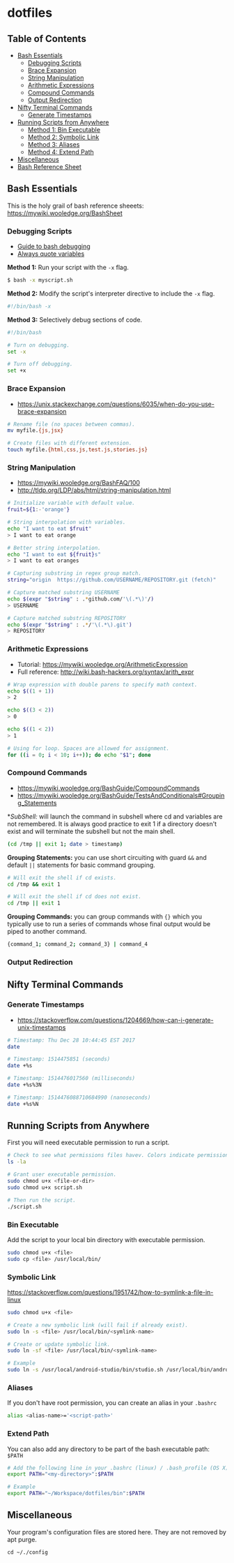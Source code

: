 # dotfiles

## Table of Contents
- [Bash Essentials](#bash-essentials)
  * [Debugging Scripts](#debugging-scripts)
  * [Brace Expansion](#brace-expansion)
  * [String Manipulation](#string-manipulation)
  * [Arithmetic Expressions](#arithmetic-expressions)
  * [Compound Commands](#compound-commands)
  * [Output Redirection](#output-redirection)
- [Nifty Terminal Commands](#nifty-terminal-commands)
  * [Generate Timestamps](#generate-timestamps)
- [Running Scripts from Anywhere](#running-scripts-from-anywhere)
  * [Method 1: Bin Executable](#bin-executable)
  * [Method 2: Symbolic Link](#symbolic-link)
  * [Method 3: Aliases](#aliases)
  * [Method 4: Extend Path](#extend-path)
- [Miscellaneous](#miscellaneous)
- [Bash Reference Sheet](https://mywiki.wooledge.org/BashSheet)

## Bash Essentials
This is the holy grail of bash reference sheeets:
https://mywiki.wooledge.org/BashSheet

### Debugging Scripts
- [Guide to bash debugging](https://mywiki.wooledge.org/BashGuide/Practices#Debugging)
- [Always quote variables](https://mywiki.wooledge.org/BashGuide/Practices#Quoting)

**Method 1:** Run your script with the `-x` flag.
```bash
$ bash -x myscript.sh
```

**Method 2:** Modify the script's interpreter directive to include the `-x` flag.
```bash
#!/bin/bash -x
```

**Method 3:** Selectively debug sections of code.
```bash
#!/bin/bash

# Turn on debugging.
set -x

# Turn off debugging.
set +x
```

### Brace Expansion
- https://unix.stackexchange.com/questions/6035/when-do-you-use-brace-expansion

```bash
# Rename file (no spaces between commas).
mv myfile.{js,jsx}

# Create files with different extension.
touch myfile.{html,css,js,test.js,stories.js}
```

### String Manipulation
- https://mywiki.wooledge.org/BashFAQ/100
- http://tldp.org/LDP/abs/html/string-manipulation.html

```bash
# Initialize variable with default value.
fruit=${1:-'orange'}

# String interpolation with variables.
echo "I want to eat $fruit"
> I want to eat orange

# Better string interpolation.
echo "I want to eat ${fruit}s"
> I want to eat oranges
```

```bash
# Capturing substring in regex group match.
string="origin  https://github.com/USERNAME/REPOSITORY.git (fetch)"

# Capture matched substring USERNAME
echo $(expr "$string" : .*github.com/'\(.*\)'/)
> USERNAME

# Capture matched substring REPOSITORY
echo $(expr "$string" : .*/'\(.*\).git')
> REPOSITORY
```

### Arithmetic Expressions
- Tutorial: https://mywiki.wooledge.org/ArithmeticExpression
- Full reference: http://wiki.bash-hackers.org/syntax/arith_expr

```bash
# Wrap expression with double parens to specify math context.
echo $((1 + 1))
> 2

echo $((3 < 2))
> 0

echo $((1 < 2))
> 1

# Using for loop. Spaces are allowed for assignment.
for ((i = 0; i < 10; i++)); do echo "$1"; done
```

### Compound Commands
- https://mywiki.wooledge.org/BashGuide/CompoundCommands
- https://mywiki.wooledge.org/BashGuide/TestsAndConditionals#Grouping_Statements

**SubShell:* will launch the command in subshell where cd and variables are not remembered.
It is always good practice to exit 1 if a directory doesn't exist and
will terminate the subshell but not the main shell.

```bash
(cd /tmp || exit 1; date > timestamp)
```

**Grouping Statements:** you can use short circuiting with guard `&&` and
default `||` statements for basic command grouping.

```bash
# Will exit the shell if cd exists.
cd /tmp && exit 1

# Will exit the shell if cd does not exist.
cd /tmp || exit 1
```

**Grouping Commands:** you can group commands with `{}` which you typically use
to run a series of commands whose final output would be piped to another command.

```bash
{command_1; command_2; command_3} | command_4
```

### Output Redirection


## Nifty Terminal Commands

### Generate Timestamps
- https://stackoverflow.com/questions/1204669/how-can-i-generate-unix-timestamps

```bash
# Timestamp: Thu Dec 28 10:44:45 EST 2017
date

# Timestamp: 1514475851 (seconds)
date +%s

# Timestamp: 1514476017560 (milliseconds)
date +%s%3N

# Timestamp: 1514476088710684990 (nanoseconds)
date +%s%N
```

## Running Scripts from Anywhere

First you will need executable permission to run a script.

```bash
# Check to see what permissions files havev. Colors indicate permissions.
ls -la

# Grant user executable permission.
sudo chmod u+x <file-or-dir>
sudo chmod u+x script.sh

# Then run the script.
./script.sh
```

### Bin Executable
Add the script to your local bin directory with executable permission.

```bash
sudo chmod u+x <file>
sudo cp <file> /usr/local/bin/
```

### Symbolic Link
https://stackoverflow.com/questions/1951742/how-to-symlink-a-file-in-linux

```bash
sudo chmod u+x <file>

# Create a new symbolic link (will fail if already exist).
sudo ln -s <file> /usr/local/bin/<symlink-name>

# Create or update symbolic link.
sudo ln -sf <file> /usr/local/bin/<symlink-name>

# Example
sudo ln -s /usr/local/android-studio/bin/studio.sh /usr/local/bin/android-studio
```

### Aliases
If you don't have root permission, you can create an alias in your `.bashrc`

```bash
alias <alias-name>='<script-path>'
```

### Extend Path

You can also add any directory to be part of the bash executable path: `$PATH`

```bash
# Add the following line in your .bashrc (linux) / .bash_profile (OS X)
export PATH="<my-directory>":$PATH

# Example
export PATH="~/Workspace/dotfiles/bin":$PATH
```

## Miscellaneous

Your program's configuration files are stored here. They are not removed by apt purge.
```
cd ~/./config
```

